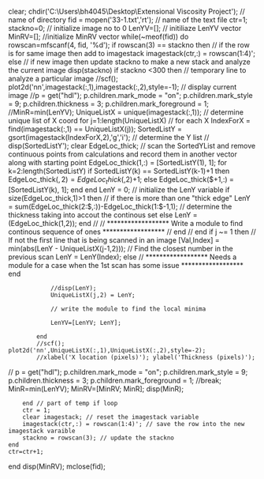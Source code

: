 clear;
chdir('C:\Users\bh4045\Desktop\Extensional Viscosity Project'); // name of directory
fid = mopen('33-1.txt','rt'); // name of the text file
ctr=1;
stackno=0; // initialize image no to 0
LenYV=[]; // initiliaze LenYV vector 
MinRV=[]; //initialize MinRV vector
while(~meof(fid)) do
    rowscan=mfscanf(4, fid, '%d');
    if rowscan(3) == stackno then // if the row is for same image then add to imagestack
        imagestack(ctr,:) = rowscan(1:4)';
    else  // if new image then update stackno to make a new stack and analyze the current image
        disp(stackno)
        if stackno <300 then // temporary line to analyze a particular image
            //scf(); plot2d('nn',imagestack(:,1),imagestack(:,2),style=-1); // display current image
            //p = get("hdl"); p.children.mark_mode = "on"; p.children.mark_style = 9; p.children.thickness = 3; p.children.mark_foreground = 1;
            //MinR=min(LenYV);
            UniqueListX = unique(imagestack(:,1)); // determine unique list of X coord
            for j=1:length(UniqueListX) // for each X
                IndexForX = find(imagestack(:,1) == UniqueListX(j)); 
                SortedListY = gsort(imagestack(IndexForX,2),'g','i'); // determine the Y list
//                disp(SortedListY');
                clear EdgeLoc_thick;
                // scan the SortedYList and remove continuous points from calculations and record them in another vector along with starting point
                EdgeLoc_thick(1,:) = [SortedListY(1), 1]; 
                for k=2:length(SortedListY)
                    if SortedListY(k) == SortedListY(k-1)+1 then
                        EdgeLoc_thick($,2) = EdgeLoc_thick($,2)+1;
                    else 
                        EdgeLoc_thick($+1,:) = [SortedListY(k), 1];
                    end
                end
                LenY = 0; // initialize the LenY variable
                if size(EdgeLoc_thick,1)>1 then // if there is more than one "thick edge"
                    LenY = sum(EdgeLoc_thick(2:$,:))-EdgeLoc_thick(1:$-1,1); // determine the thickness taking into accout the continous set
                else
                    LenY = (EdgeLoc_thick(1,2));
                end
//                       // ****************** Write a module to find continous sequence of ones ****************** 
//                    end
//                end
                if j ~= 1 then // If not the first line that is being scanned in an image
                    [Val,Index] = min(abs(LenY - UniqueListX(j-1,2))); // Find the closest number in the previous scan
                    LenY = LenY(Index);
                else 
                    // ****************** Needs a module for a case when the 1st scan has some issue ****************** 
                end

                //disp(LenY);
                UniqueListX(j,2) = LenY;
                
                // write the module to find the local minima
                
                LenYV=[LenYV; LenY];
                
            end  
            //scf(); plot2d('nn',UniqueListX(:,1),UniqueListX(:,2),style=-2);
            //xlabel('X location (pixels)'); ylabel('Thickness (pixels)');
//            p = get("hdl"); p.children.mark_mode = "on"; p.children.mark_style = 9; p.children.thickness = 3; p.children.mark_foreground = 1;
            //break; 
            MinR=min(LenYV);
            MinRV=[MinRV; MinR];
            disp(MinR);
            
        end // part of temp if loop            
        ctr = 1;
        clear imagestack; // reset the imagestack variable
        imagestack(ctr,:) = rowscan(1:4)'; // save the row into the new imagestack varaible
        stackno = rowscan(3); // update the stackno
    end
    ctr=ctr+1;
end
disp(MinRV);
mclose(fid);


